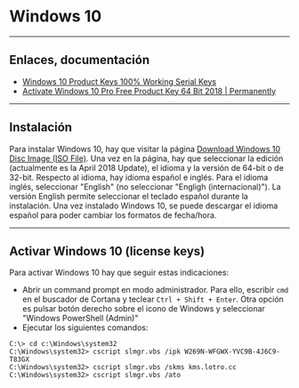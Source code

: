 # Windows 10

---

## Enlaces, documentación

* [Windows 10 Product Keys 100% Working Serial Keys](https://www.softwarebeam.com/2016/08/windows-10-product-keys-serial-keys.html)
* [Activate Windows 10 Pro Free Product Key 64 Bit 2018 | Permanently](https://www.youtube.com/watch?v=7ab_OeiROZg)

---

## Instalación

Para instalar Windows 10, hay que visitar la página [Download Windows 10 Disc Image (ISO File)](https://www.microsoft.com/software-download/windows10ISO). Una vez en la página, hay que seleccionar la edición (actualmente es la April 2018 Update), el idioma y la versión de 64-bit o de 32-bit. Respecto al idioma, hay idioma español e inglés. Para el idioma inglés, seleccionar "English" (no seleccionar "Engligh (internacional)"). La versión English permite seleccionar el teclado español durante la instalación. Una vez instalado Windows 10, se puede descargar el idioma español para poder cambiar los formatos de fecha/hora.

---

## Activar Windows 10 (license keys)

Para activar Windows 10 hay que seguir estas indicaciones:

* Abrir un command prompt en modo administrador. Para ello, escribir `cmd` en el buscador de Cortana y teclear `Ctrl + Shift + Enter`. Otra opción es pulsar  botón derecho sobre el icono de Windows y seleccionar "Windows PowerShell (Admin)"
* Ejecutar los siguientes comandos:

```dos
C:\> cd c:\Windows\system32
C:\Windows\system32> cscript slmgr.vbs /ipk W269N-WFGWX-YVC9B-4J6C9-T83GX
C:\Windows\system32> cscript slmgr.vbs /skms kms.lotro.cc
C:\Windows\system32> cscript slmgr.vbs /ato
```
